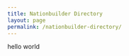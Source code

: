 ```yaml
---
title: Nationbuilder Directory
layout: page
permalink: /nationbuilder-directory/
---
```


<div>
  hello world
</div>
